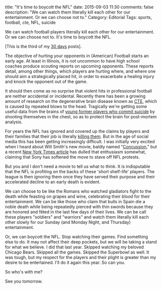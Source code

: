 title: "It's time to boycott the NFL"
date: 2015-09-03 11:30
comments: false
description: "We can watch them literally kill each other for our entertainment. Or we can choose not to."
Category: Editorial
Tags: sports, football, cte, NFL, suicide

We can watch football players literally kill each other for our entertainment. Or we can choose not to. It's time to boycott the NFL.

<!-- more -->

[This is the third of my [30 days][] posts].

The objective of hurting your opponents in (American) Football starts an early age. At least in Illinois, it is not uncommon to have high school coaches produce scouting reports on upcoming opponents. These reports detail, among other things, which players are hurting where, and where one should aim a strategically placed hit, in order to exacerbate a healing injury and knock the opponent out of the game. 

It should then come as no surprise that violent hits in professional football are neither accidental or incidental. Recently there has been a growing amount of research on the degenerative brain disease known as [CTE][], which is caused by repeated blows to the head. Tragically we're getting some useful data from the brains of [young former players who commit suicide][suicide] by shooting themselves in the chest, so as to protect the brain for post-mortem analysis. 

For years the NFL has ignored and covered up the claims by players and their families that their job is literally [killing them][]. But in the age of social media this has been getting increasingly difficult. I was initially very excited when I heard about Will Smith's new movie, baldly named "[Concussion][]," but a recent [New York Times article][] has dulled that enthusiasm somewhat, claiming that Sony has softened the move to stave off NFL protests.

But you and I don't need a movie to tell us what to think. It is indisputable that the NFL is profiting on the backs of these 'short shelf-life' players. The league is then ignoring them once they have served their purpose and their accelerated decline to an early death is evident.

We can choose to be like the Romans who watched gladiators fight to the death while feasting on grapes and wine, celebrating their blood for their entertainment. We can be like those who claim that bulls in Spain die a noble death while being repeatedly pierced with thin swords because they are honored and fêted in the last few days of their lives. We can be call these players "soldiers" and "warriors" and watch them literally kill each other slowly for our Sunday (and Monday Night, and Thursday) entertainment.

Or, we can boycott the NFL. Stop watching their games. Find something else to do. It may not affect their deep pockets, but we will be taking a stand for what we believe. I did that last year. Skipped watching my beloved Chicago Bears. Skipped all the games. Skipped the Superbowl as well. It was tough, but my respect for the players and their plight is greater than my desire to be entertained. I'll do it again this year. So can you. 

So who's with me?
 
See you tomorrow.

[30 days]: /2015/08/31/30-days/
[CTE]: https://en.wikipedia.org/wiki/Chronic_traumatic_encephalopathy
[suicide]: http://www.ajc.com/news/news/kosta-karageorge-cte-football-suicide/njJf9/
[Concussion]: https://www.youtube.com/watch?v=Qk-1TLVUPZk
[killing them]: https://en.wikipedia.org/wiki/List_of_NFL_players_with_chronic_traumatic_encephalopathy
[New York Times article]: http://www.nytimes.com/2015/09/02/sports/football/makers-of-sonys-concussion-film-tried-to-avoid-angering-nfl-emails-show.html
